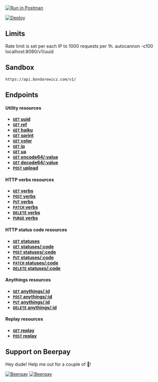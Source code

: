 [![Run in Postman](https://run.pstmn.io/button.svg)](https://app.getpostman.com/run-collection/2c19f5b3298aa50db70d)

[![Deploy](https://www.herokucdn.com/deploy/button.png)](https://heroku.com/deploy)

## Limits
Rate limit is set per each IP to 1000 requests per 1h.
autocannon -c100 localhost:8080/v1/uuid

## Sandbox
`https://api.bondarewicz.com/v1/`

## Endpoints

#### Utility resources

- **[<code>GET</code> uuid](https://github.com/bondarewicz/api/blob/master/docs/utility/GET_uuid.md)**
- **[<code>GET</code> ref](https://github.com/bondarewicz/api/blob/master/docs/utility/GET_ref.md)**
- **[<code>GET</code> haiku](https://github.com/bondarewicz/api/blob/master/docs/utility/GET_haiku.md)**
- **[<code>GET</code> sprint](https://github.com/bondarewicz/api/blob/master/docs/utility/GET_sprint.md)**
- **[<code>GET</code> color](https://github.com/bondarewicz/api/blob/master/docs/utility/GET_color.md)**
- **[<code>GET</code> ip](https://github.com/bondarewicz/api/blob/master/docs/utility/GET_ip.md)**
- **[<code>GET</code> ua](https://github.com/bondarewicz/api/blob/master/docs/utility/GET_ua.md)**
- **[<code>GET</code> encode64/:value](https://github.com/bondarewicz/api/blob/master/docs/utility/GET_encode64_value.md)**
- **[<code>GET</code> decode64/:value](https://github.com/bondarewicz/api/blob/master/docs/utility/GET_decode64_value.md)**
- **[<code>POST</code> upload](https://github.com/bondarewicz/api/blob/master/docs/utility/POST_upload.md)**

#### HTTP verbs resources

- **[<code>GET</code> verbs](https://github.com/bondarewicz/api/blob/master/docs/verbs/GET_verbs.md)**
- **[<code>POST</code> verbs](https://github.com/bondarewicz/api/blob/master/docs/verbs/POST_verbs.md)**
- **[<code>PUT</code> verbs](https://github.com/bondarewicz/api/blob/master/docs/verbs/PUT_verbs.md)**
- **[<code>PATCH</code> verbs](https://github.com/bondarewicz/api/blob/master/docs/verbs/PATCH_verbs.md)**
- **[<code>DELETE</code> verbs](https://github.com/bondarewicz/api/blob/master/docs/verbs/DELETE_verbs.md)**
- **[<code>PURGE</code> verbs](https://github.com/bondarewicz/api/blob/master/docs/verbs/PURGE_verbs.md)**

#### HTTP status code resources

- **[<code>GET</code> statuses](https://github.com/bondarewicz/api/blob/master/docs/statuses/GET_statuses.md)**
- **[<code>GET</code> statuses/:code](https://github.com/bondarewicz/api/blob/master/docs/statuses/GET_statuses_code.md)**
- **[<code>POST</code> statuses/:code](https://github.com/bondarewicz/api/blob/master/docs/statuses/POST_statuses_code.md)**
- **[<code>PUT</code> statuses/:code](https://github.com/bondarewicz/api/blob/master/docs/statuses/PUT_statuses_code.md)**
- **[<code>PATCH</code> statuses/:code](https://github.com/bondarewicz/api/blob/master/docs/statuses/PATCH_statuses_code.md)**
- **[<code>DELETE</code> statuses/:code](https://github.com/bondarewicz/api/blob/master/docs/statuses/DELETE_statuses_code.md)**


#### Anythings resources

- **[<code>GET</code> anythings/:id](https://github.com/bondarewicz/api/blob/master/docs/anythings/GET_anythings_id.md)**
- **[<code>POST</code> anythings/:id](https://github.com/bondarewicz/api/blob/master/docs/anythings/POST_anythings_id.md)**
- **[<code>PUT</code> anythings/:id](https://github.com/bondarewicz/api/blob/master/docs/anythings/PUT_anythings_id.md)**
- **[<code>DELETE</code> anythings/:id](https://github.com/bondarewicz/api/blob/master/docs/anythings/DELETE_anythings_id.md)**

#### Replay resources
- **[<code>GET</code> replay](https://github.com/bondarewicz/api/blob/master/docs/replay/GET_replay.md)**
- **[<code>POST</code> replay](https://github.com/bondarewicz/api/blob/master/docs/replay/POST_replay.md)**

## Support on Beerpay
Hey dude! Help me out for a couple of :beers:!

[![Beerpay](https://beerpay.io/bondarewicz/api/badge.svg?style=beer-square)](https://beerpay.io/bondarewicz/api)  [![Beerpay](https://beerpay.io/bondarewicz/api/make-wish.svg?style=flat-square)](https://beerpay.io/bondarewicz/api?focus=wish)
